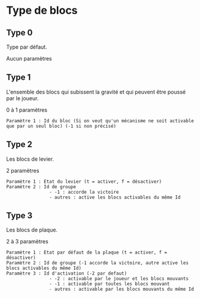 # Type de blocs

## Type 0

Type par défaut.

Aucun paramètres

## Type 1

L'ensemble des blocs qui subissent la gravité et qui peuvent être poussé par le joueur.

0 à 1 paramètres

    Paramètre 1 : Id du bloc (Si on veut qu'un mécanisme ne soit activable que par un seul bloc) (-1 si non précisé)

## Type 2

Les blocs de levier.

2 paramètres

    Paramètre 1 : Etat du levier (t = activer, f = désactiver)
    Paramètre 2 : Id de groupe
                    - -1 : accorde la victoire
                    - autres : active les blocs activables du même Id

## Type 3

Les blocs de plaque.

2 à 3 paramètres

    Paramètre 1 : Etat par défaut de la plaque (t = activer, f = désactiver)
    Paramètre 2 : Id de groupe (-1 accorde la victoire, autre active les blocs activables du même Id)
    Paramètre 3 : Id d'activation (-2 par defaut)
                    - -2 : activable par le joueur et les blocs mouvants
                    - -1 : activable par toutes les blocs mouvant
                    - autres : activable par les blocs mouvants du même Id

